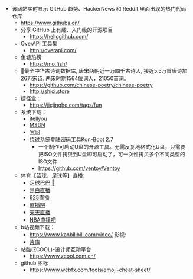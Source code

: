 * 该网站实时显示 GitHub 趋势、HackerNews 和 Reddit 里面出现的热门代码仓库
    * https://www.githubs.cn/
  * 分享 GitHub 上有趣、入门级的开源项目  
    * https://hellogithub.com/
  * OverAPI 工具集  
    * http://overapi.com/
  * 鱼塘热榜:
    *  https://mo.fish/
  * 🧶最全中华古诗词数据库, 唐宋两朝近一万四千古诗人, 接近5.5万首唐诗加26万宋诗. 两宋时期1564位词人，21050首词。
    * https://github.com/chinese-poetry/chinese-poetry
    * http://shici.store
  * 捷径盒：
    *  https://jiejinghe.com/tags/fun
  * 系统下载：
    * [itellyou](https://next.itellyou.cn/Original/Index)
    * [MSDN](https://msdn.itellyou.cn/?lang=en-us "MSDN")
    * [官网](https://www.microsoft.com/en-us/software-download/windows10 "官网")
    * [绕过系统登陆密码工具Kon-Boot 2.7](https://d968b.lanzous.com/icn23bg)
      + 一个制作可启动U盘的开源工具。无需反复地格式化U盘，只需要把ISO文件拷贝到U盘即可启动了，可一次性拷贝多个不同类型的ISO文件   
      + https://github.com/ventoy/Ventoy
  * 体育【篮球、足球等】直播:
    * [足球巴巴 :blue_heart:](http://www.nba01.com/ "足球巴巴")
    * [黑白直播](http://www.heibaizhibo.com/ "黑白直播")
    * [925直播](http://www.925.tv/downApp "925直播")  
    * [直播吧](https://www.zhibo8.cc/ "直播吧")      
    * [天天直播](https://www.tiantianzhibo.com/ "天天直播")
    * [NBA直播吧](https://m.24zbw.com/ "NBA直播吧_足球直播_篮球直播_高清免费体育直播-24直播网")
  * b站视频下载：
    *  https://www.kanbilibili.com/video/ 
  影视: 
    +  [片库](https://www.pianku.tv)
  * 站酷(ZCOOL)-设计师互动平台
    * https://www.zcool.com.cn/
  * github 图标
    * https://www.webfx.com/tools/emoji-cheat-sheet/    
